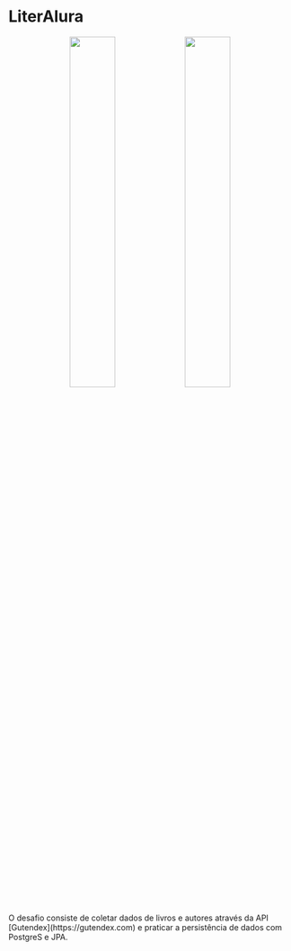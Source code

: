 # LiterAlura

<div align=center>
  
<img width=40% src="https://github.com/lfeliiipe/literalura/assets/53595200/c538339d-188d-4e49-adf7-324b759a45d7">
<img width=40% src="https://github.com/lfeliiipe/literalura/assets/53595200/541abb44-070b-4750-a055-9a7928104875">

</div>
O desafio consiste de coletar dados de livros e autores através da API [Gutendex](https://gutendex.com) e praticar a persistência de dados com PostgreS e JPA.
